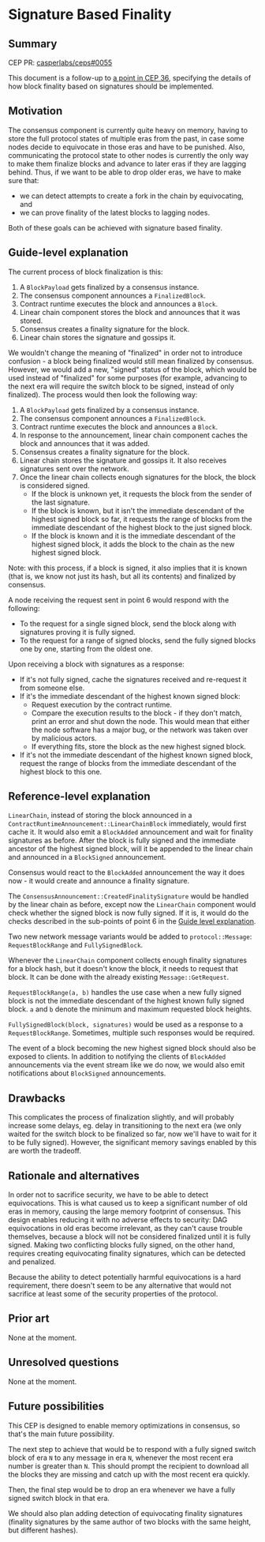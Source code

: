 # Signature Based Finality

## Summary

[summary]: #summary

CEP PR: [casperlabs/ceps#0055](https://github.com/casperlabs/ceps/pull/55)

This document is a follow-up to [a point in CEP 36](https://github.com/casper-network/ceps/blob/master/text/0036-consensus-memory-usage.md#finality-is-determined-by-finality-signatures-only), specifying the details of how block finality based on signatures should be implemented.

## Motivation

[motivation]: #motivation

The consensus component is currently quite heavy on memory, having to store the full protocol states of multiple eras from the past, in case some nodes decide to equivocate in those eras and have to be punished. Also, communicating the protocol state to other nodes is currently the only way to make them finalize blocks and advance to later eras if they are lagging behind. Thus, if we want to be able to drop older eras, we have to make sure that:

- we can detect attempts to create a fork in the chain by equivocating, and
- we can prove finality of the latest blocks to lagging nodes.

Both of these goals can be achieved with signature based finality.

## Guide-level explanation

[guide-level-explanation]: #guide-level-explanation

The current process of block finalization is this:

1. A `BlockPayload` gets finalized by a consensus instance.
2. The consensus component announces a `FinalizedBlock`.
3. Contract runtime executes the block and announces a `Block`.
4. Linear chain component stores the block and announces that it was stored.
5. Consensus creates a finality signature for the block.
6. Linear chain stores the signature and gossips it.

We wouldn't change the meaning of "finalized" in order not to introduce confusion - a block being finalized would still mean finalized by consensus. However, we would add a new, "signed" status of the block, which would be used instead of "finalized" for some purposes (for example, advancing to the next era will require the switch block to be signed, instead of only finalized). The process would then look the following way:

1. A `BlockPayload` gets finalized by a consensus instance.
2. The consensus component announces a `FinalizedBlock`.
3. Contract runtime executes the block and announces a `Block`.
4. In response to the announcement, linear chain component caches the block and announces that it was added.
5. Consensus creates a finality signature for the block.
6. Linear chain stores the signature and gossips it. It also receives signatures sent over the network.
7. Once the linear chain collects enough signatures for the block, the block is considered signed.
    - If the block is unknown yet, it requests the block from the sender of the last signature.
    - If the block is known, but it isn't the immediate descendant of the highest signed block so far, it requests the range of blocks from the immediate descendant of the highest block to the just signed block.
    - If the block is known and it is the immediate descendant of the highest signed block, it adds the block to the chain as the new highest signed block.

Note: with this process, if a block is signed, it also implies that it is known (that is, we know not just its hash, but all its contents) and finalized by consensus.

A node receiving the request sent in point 6 would respond with the following:

- To the request for a single signed block, send the block along with signatures proving it is fully signed.
- To the request for a range of signed blocks, send the fully signed blocks one by one, starting from the oldest one.

Upon receiving a block with signatures as a response:

- If it's not fully signed, cache the signatures received and re-request it from someone else.
- If it's the immediate descendant of the highest known signed block:
    - Request execution by the contract runtime.
    - Compare the execution results to the block - if they don't match, print an error and shut down the node. This would mean that either the node software has a major bug, or the network was taken over by malicious actors.
    - If everything fits, store the block as the new highest signed block.
- If it's not the immediate descendant of the highest known signed block, request the range of blocks from the immediate descendant of the highest block to this one.

## Reference-level explanation

[reference-level-explanation]: #reference-level-explanation

`LinearChain`, instead of storing the block announced in a `ContractRuntimeAnnouncement::LinearChainBlock` immediately, would first cache it. It would also emit a `BlockAdded` announcement and wait for finality signatures as before. After the block is fully signed and the immediate ancestor of the highest signed block, will it be appended to the linear chain and announced in a `BlockSigned` announcement.

Consensus would react to the `BlockAdded` announcement the way it does now - it would create and announce a finality signature.

The `ConsensusAnnouncement::CreatedFinalitySignature` would be handled by the linear chain as before, except now the `LinearChain` component would check whether the signed block is now fully signed. If it is, it would do the checks described in the sub-points of point 6 in the [Guide level explanation](#guide-level-explanation).

Two new network message variants would be added to `protocol::Message`: `RequestBlockRange` and `FullySignedBlock`.

Whenever the `LinearChain` component collects enough finality signatures for a block hash, but it doesn't know the block, it needs to request that block. It can be done with the already existing `Message::GetRequest`.

`RequestBlockRange(a, b)` handles the use case when a new fully signed block is not the immediate descendant of the highest known fully signed block. `a` and `b` denote the minimum and maximum requested block heights.

`FullySignedBlock(block, signatures)` would be used as a response to a `RequestBlockRange`. Sometimes, multiple such responses would be required.

The event of a block becoming the new highest signed block should also be exposed to clients. In addition to notifying the clients of `BlockAdded` announcements via the event stream like we do now, we would also emit notifications about `BlockSigned` announcements.

## Drawbacks

[drawbacks]: #drawbacks

This complicates the process of finalization slightly, and will probably increase some delays, eg. delay in transitioning to the next era (we only waited for the switch block to be finalized so far, now we'll have to wait for it to be fully signed). However, the significant memory savings enabled by this are worth the tradeoff.

## Rationale and alternatives

[rationale-and-alternatives]: #rationale-and-alternatives

In order not to sacrifice security, we have to be able to detect equivocations. This is what caused us to keep a significant number of old eras in memory, causing the large memory footprint of consensus. This design enables reducing it with no adverse effects to security: DAG equivocations in old eras become irrelevant, as they can't cause trouble themselves, because a block will not be considered finalized until it is fully signed. Making two conflicting blocks fully signed, on the other hand, requires creating equivocating finality signatures, which can be detected and penalized.

Because the ability to detect potentially harmful equivocations is a hard requirement, there doesn't seem to be any alternative that would not sacrifice at least some of the security properties of the protocol.

## Prior art

[prior-art]: #prior-art

None at the moment.

## Unresolved questions

[unresolved-questions]: #unresolved-questions

None at the moment.

## Future possibilities

[future-possibilities]: #future-possibilities

This CEP is designed to enable memory optimizations in consensus, so that's the main future possibility.

The next step to achieve that would be to respond with a fully signed switch block of era `N` to any message in era `N`, whenever the most recent era number is greater than `N`. This should prompt the recipient to download all the blocks they are missing and catch up with the most recent era quickly.

Then, the final step would be to drop an era whenever we have a fully signed switch block in that era.

We should also plan adding detection of equivocating finality signatures (finality signatures by the same author of two blocks with the same height, but different hashes).
